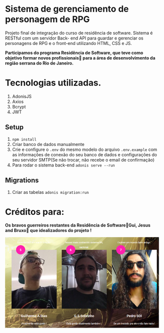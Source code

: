 # Sistema de gerenciamento de personagem de RPG

Projeto final de integração do curso de residência de software.
Sistema é RESTful com um servidor Back- end API para guardar e gerenciar os personagens de RPG e o front-end utilizando HTML, CSS e JS.

**Participamos do programa Residência de Software, que teve como objetivo formar novos profissionais🧠 para a área de desenvolvimento da região serrana do Rio de Janeiro.**

# Tecnologias utilizadas.
1. AdonisJS
2. Axios
3. Bcrypt
4. JWT
## Setup
1. `npm install`
2. Criar banco de dados manualmente
3. Crie e configure o `.env`  do mesmo modelo do arquivo `.env.example` com as informações de conexão do seu banco de dados e configurações do seu servidor SMTP(Se não trocar, não recebe o email de confirmação)
4. Para rodar o sistema back-end `adonis serve --run`

## Migrations
1. Criar as tabelas `adonis migration:run`




# Créditos para:

**Os bravos guerreiros restantes da Residência de Software💚Gui, Jesus and Bruxo💜 que idealizadores do projeto !**

![Capa](https://raw.githubusercontent.com/GuilhermeAdias/Sistema-de-gerenciamento-de-persomagem-de-RPG/master/img/os-criadores.png)
